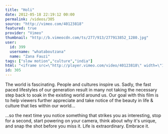 ```yaml
---
title: "Holi"
date: 2012-05-18 22:19:12 00:00
permalink: /videos/305
source: "http://vimeo.com/40123818"
featured: true
provider: "Vimeo"
thumbnail: "http://b.vimeocdn.com/ts/277/913/277913852_1280.jpg"
user:
  id: 399
  username: "whataboutzana"
  name: "Zana Fauzi"
tags: ["slow motion","culture","india"]
html: "<iframe src=\"http://player.vimeo.com/video/40123818\" width=\"1920\" height=\"1080\" frameborder=\"0\" webkitAllowFullScreen mozallowfullscreen allowFullScreen></iframe>"
id: 305
---
```


The world is fascinating. People and cultures inspire us. Sadly, the fast paced lifestyles of our generation result in many not taking the necessary step back to soak in the existing world around us. Our goal with this film is to help viewers further appreciate and take notice of the beauty in life & culture that lies within our world...

...so the next time you notice something that strikes you as interesting, stop for a second, start powering on your camera, think about why it's unique, and snap the shot before you miss it. Life is extraordinary. Embrace it.